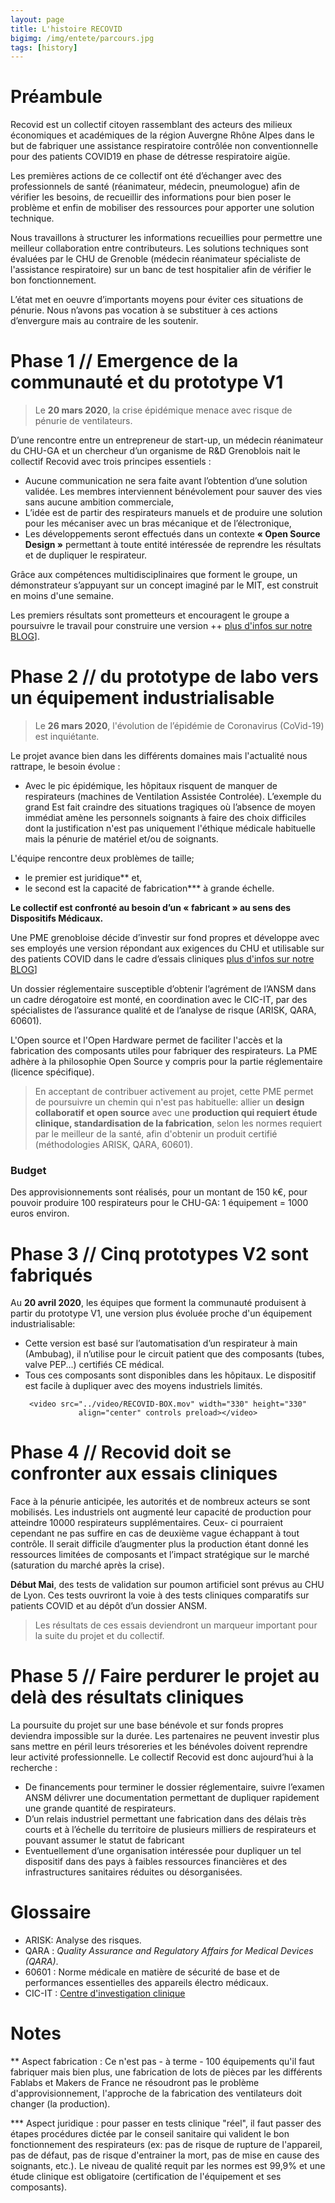 ```yaml
---
layout: page
title: L'histoire RECOVID
bigimg: /img/entete/parcours.jpg
tags: [history]
---
```


# Préambule
Recovid est un collectif citoyen rassemblant des acteurs des milieux économiques et académiques de la région Auvergne Rhône Alpes dans le but de fabriquer une assistance respiratoire contrôlée non conventionnelle pour des patients COVID19 en phase de détresse respiratoire aigüe.

Les premières actions de ce collectif ont été d’échanger avec des professionnels de santé (réanimateur, médecin, pneumologue) afin de vérifier les besoins, de recueillir des informations pour bien poser le problème et enfin de mobiliser des ressources pour apporter une solution technique.

Nous travaillons à structurer les informations recueillies pour permettre une meilleur collaboration entre contributeurs. Les solutions techniques sont évaluées par le CHU de Grenoble (médecin réanimateur spécialiste de l'assistance respiratoire) sur un banc de test hospitalier afin de vérifier le bon fonctionnement.

L’état met en oeuvre d’importants moyens pour éviter ces situations de pénurie. Nous n’avons pas vocation à se substituer à ces actions d’envergure mais au contraire de les soutenir.

# Phase 1 // Emergence de la communauté et du prototype V1

> Le **20 mars 2020**, la crise épidémique menace avec risque de pénurie de ventilateurs.

D’une rencontre entre un entrepreneur de start-up, un médecin réanimateur du CHU-GA et un chercheur d’un organisme de R&D Grenoblois nait le collectif Recovid avec trois principes essentiels :

- Aucune communication ne sera faite avant l’obtention d’une solution validée. Les membres interviennent bénévolement pour sauver des vies sans aucune ambition commerciale,
- L’idée est de partir des respirateurs manuels et de produire une solution pour les mécaniser avec un bras mécanique et de l’électronique,
- Les développements seront effectués dans un contexte **« Open Source Design »** permettant à toute entité intéressée de reprendre les résultats et de dupliquer le respirateur.

Grâce aux compétences multidisciplinaires que forment le groupe, un démonstrateur s’appuyant sur un concept imaginé par le MIT, est construit en moins d'une semaine.

Les premiers résultats sont prometteurs et encouragent le groupe a poursuivre le travail pour construire une version ++ [plus d'infos sur notre BLOG](https://rstephane.github.io/jekyll_website/news)].

# Phase 2 // du prototype de labo vers un équipement industrialisable

> Le **26 mars 2020**, l'évolution de l’épidémie de Coronavirus (CoVid-19) est inquiétante.

Le projet avance bien dans les différents domaines mais l'actualité nous rattrape, le besoin évolue :

- Avec le pic épidémique, les hôpitaux risquent de manquer de respirateurs (machines de Ventilation Assistée Controlée). L’exemple du grand Est fait craindre des situations tragiques où l’absence de moyen immédiat amène les personnels soignants à faire des choix difficiles dont la justification n'est pas uniquement l'éthique médicale habituelle mais la pénurie de matériel et/ou de soignants.

L'équipe rencontre deux problèmes de taille;

  - le premier est juridique** et,
  - le second est la capacité de fabrication*** à grande échelle.

**Le collectif est confronté au besoin d’un « fabricant » au sens des Dispositifs Médicaux.**

Une PME grenobloise décide d’investir sur fond propres et développe avec ses employés une version répondant aux exigences du CHU et utilisable sur des patients COVID dans le cadre d’essais cliniques [plus d'infos sur notre BLOG](https://rstephane.github.io/jekyll_website/29-03-2020-important-notice-nouvelle-strategie-de-production/)]

Un dossier réglementaire susceptible d’obtenir l’agrément de l’ANSM dans un cadre dérogatoire est monté, en coordination avec le CIC-IT, par des spécialistes de l’assurance qualité et de l’analyse de risque (ARISK, QARA, 60601).

L'Open source et l'Open Hardware permet de faciliter l'accès et la fabrication des composants utiles pour fabriquer des respirateurs. La PME adhère à la philosophie Open Source y compris pour la partie réglementaire (licence spécifique).

> En acceptant de contribuer activement au projet, cette PME permet de poursuivre un chemin qui n'est pas habituelle: allier un **design collaboratif et open source** avec une **production qui requiert étude clinique, standardisation de la fabrication**, selon les normes requiert par le meilleur de la santé, afin d'obtenir un produit certifié (méthodologies ARISK, QARA, 60601).

### Budget

Des approvisionnements sont réalisés, pour un montant de 150 k€, pour pouvoir produire 100 respirateurs pour le CHU-GA: 1 équipement = 1000 euros environ.

# Phase 3 // Cinq prototypes V2 sont fabriqués

Au **20 avril 2020**, les équipes que forment la communauté produisent à partir du prototype V1, une version plus évoluée proche d'un équipement industrialisable:

- Cette version est basé sur l’automatisation d’un respirateur à main (Ambubag), il n’utilise pour le circuit patient que des composants (tubes, valve PEP...) certifiés CE médical.
- Tous ces composants sont disponibles dans les hôpitaux. Le dispositif est facile à dupliquer avec des moyens industriels limités.

<div class="tab-content" align="center">
    <script src="http://api.html5media.info/1.1.8/html5media.min.js"></script>

    <video src="../video/RECOVID-BOX.mov" width="330" height="330" align="center" controls preload></video>

</div>

# Phase 4 // Recovid doit se confronter aux essais cliniques

Face à la pénurie anticipée, les autorités et de nombreux acteurs se sont mobilisés. Les industriels ont augmenté leur capacité de production pour atteindre 10000 respirateurs supplémentaires. Ceux- ci pourraient cependant ne pas suffire en cas de deuxième vague échappant à tout contrôle. Il serait difficile d’augmenter plus la production étant donné les ressources limitées de composants et l’impact stratégique sur le marché (saturation du marché après la crise).

**Début Mai**, des tests de validation sur poumon artificiel sont prévus au CHU de Lyon. Ces tests ouvriront la voie à des tests cliniques comparatifs sur patients COVID et au dépôt d’un dossier ANSM.

> Les résultats de ces essais deviendront un marqueur important pour la suite du projet et du collectif.

# Phase 5 // Faire perdurer le projet au delà des résultats cliniques

La poursuite du projet sur une base bénévole et sur fonds propres deviendra impossible sur la durée. Les partenaires ne peuvent investir plus sans mettre en péril leurs trésoreries et les bénévoles doivent reprendre leur activité professionnelle. Le collectif Recovid est donc aujourd’hui à la recherche :

- De financements pour terminer le dossier réglementaire, suivre l’examen ANSM délivrer une documentation permettant de dupliquer rapidement une grande quantité de respirateurs.
- D’un relais industriel permettant une fabrication dans des délais très courts et à l’échelle du territoire de plusieurs milliers de respirateurs et pouvant assumer le statut de fabricant
- Eventuellement d’une organisation intéressée pour dupliquer un tel dispositif dans des pays à faibles ressources financières et des infrastructures sanitaires réduites ou désorganisées.

# Glossaire

* ARISK: Analyse des risques.
* QARA : _Quality Assurance and Regulatory Affairs for Medical Devices (QARA)_.
* 60601 : Norme médicale en matière de sécurité de base et de performances essentielles des appareils électro médicaux.
* CIC-IT : [Centre d'investigation clinique](http://cic-it.fr/cic-it-grenoble.php)

# Notes

** Aspect fabrication :  Ce n'est pas - à terme - 100 équipements qu'il faut fabriquer mais bien plus, une fabrication de lots de pièces par les différents Fablabs et Makers de France ne résoudront pas le problème d'approvisionnement, l'approche de la fabrication des ventilateurs doit changer (la production).

*** Aspect juridique : pour passer en tests clinique "réel", il faut passer des étapes procédures dictée par le conseil sanitaire qui valident le bon fonctionnement des respirateurs (ex: pas de risque de rupture de l'appareil, pas de défaut, pas de risque d'entrainer la mort, pas de mise en cause des soignants, etc.). Le niveau de qualité requit par les normes est 99,9% et une étude clinique est obligatoire (certification de l'équipement et ses composants).
